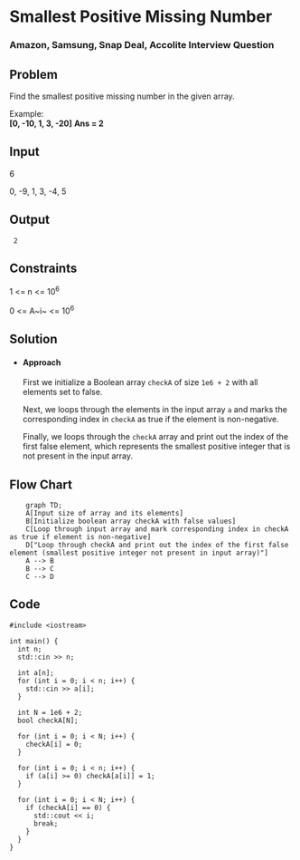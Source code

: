 # Smallest Positive Missing Number
###  Amazon, Samsung, Snap Deal, Accolite Interview Question

## Problem

Find the smallest positive missing number in the given array.

Example:  
**[0, -10, 1, 3, -20]**
**Ans = 2**

## Input
	
6

0, -9, 1, 3, -4, 5

## Output
	
		
`` 2``

## Constraints

1 <= n <= $10^{6}$
	
0 <= A~i~ <=  $10^{6}$

## Solution

- ####  Approach

	First  we initialize a Boolean array `checkA` of size `1e6 + 2` with all elements set to false.
	
	Next, we loops through the elements in the input array `a` and marks the corresponding index in `checkA` as true if the element is non-negative.
	
	Finally, we loops through the `checkA` array and print out the index of the first false element, which represents the smallest positive integer that is not present in the input array.
	
## Flow Chart
```mermaid
	graph TD;
    A[Input size of array and its elements]
    B[Initialize boolean array checkA with false values]
    C[Loop through input array and mark corresponding index in checkA as true if element is non-negative]
    D["Loop through checkA and print out the index of the first false element (smallest positive integer not present in input array)"]
    A --> B
    B --> C
    C --> D
```
		
## Code
```
#include <iostream>

int main() {
  int n;
  std::cin >> n;

  int a[n];
  for (int i = 0; i < n; i++) {
    std::cin >> a[i];
  }

  int N = 1e6 + 2;
  bool checkA[N];

  for (int i = 0; i < N; i++) {
    checkA[i] = 0;
  }

  for (int i = 0; i < n; i++) {
    if (a[i] >= 0) checkA[a[i]] = 1;
  }

  for (int i = 0; i < N; i++) {
    if (checkA[i] == 0) {
      std::cout << i;
      break;
    }
  }
}
```

